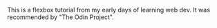 This is a flexbox tutorial from my early days of learning web dev.
It was recommended by "The Odin Project".
